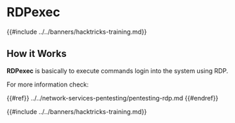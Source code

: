 # RDPexec

{{#include ../../banners/hacktricks-training.md}}

## How it Works

**RDPexec** is basically to execute commands login into the system using RDP.

For more information check:



{{#ref}}
../../network-services-pentesting/pentesting-rdp.md
{{#endref}}

{{#include ../../banners/hacktricks-training.md}}

